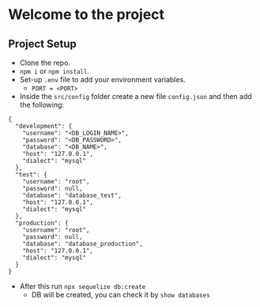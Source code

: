 # Welcome to the project

## Project Setup
- Clone the repo.
- `npm i` or `npm install`.
- Set-up `.env` file to add your environment variables.
    - `PORT = <PORT>`
- Inside the `src/config` folder create a new file `config.json` and then add the following:
```
{
  "development": {
    "username": "<DB_LOGIN_NAME>",
    "password": "<DB_PASSWORD>",
    "database": "<DB_NAME>",
    "host": "127.0.0.1",
    "dialect": "mysql"
  },
  "test": {
    "username": "root",
    "password": null,
    "database": "database_test",
    "host": "127.0.0.1",
    "dialect": "mysql"
  },
  "production": {
    "username": "root",
    "password": null,
    "database": "database_production",
    "host": "127.0.0.1",
    "dialect": "mysql"
  }
}

```
- After this run `npx sequelize db:create`
   - DB will be created, you can check it by `show databases`
